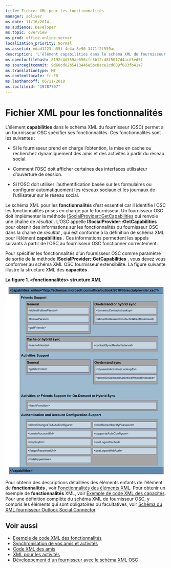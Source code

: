 ```yaml
---
title: Fichier XML pour les fonctionnalités
manager: soliver
ms.date: 11/16/2014
ms.audience: Developer
ms.topic: overview
ms.prod: office-online-server
localization_priority: Normal
ms.assetid: edad1223-a55f-4e4a-8e90-3471f2f559ac
description: 'L’élément capabilities dans le schéma XML du fournisseur (OSC) permet à un fournisseur OSC spécifier ses fonctionnalités. Ces fonctionnalités sont les suivantes :'
ms.openlocfilehash: 8192c4d559ae656cfc3b12cd8f50f7d4acd5ed5f
ms.sourcegitcommit: 9d60cd82b5413446e5bc8ace2cd689f683fb41a7
ms.translationtype: MT
ms.contentlocale: fr-FR
ms.lasthandoff: 06/11/2018
ms.locfileid: "19787707"
---
```

# <a name="xml-for-capabilities"></a>Fichier XML pour les fonctionnalités

L’élément **capabilities** dans le schéma XML du fournisseur (OSC) permet à un fournisseur OSC spécifier ses fonctionnalités. Ces fonctionnalités sont les suivantes : 
  
- Si le fournisseur prend en charge l’obtention, la mise en cache ou recherchez dynamiquement des amis et des activités à partir du réseau social.
    
- Comment l’OSC doit afficher certaines des interfaces utilisateur d’ouverture de session.
    
- Si l’OSC doit utiliser l’authentification basée sur les formulaires ou configurer automatiquement les réseaux sociaux et les journaux de l’utilisateur sur le réseau social.
    
Le schéma XML pour les **fonctionnalités** d’est essentiel car il identifie l’OSC les fonctionnalités prises en charge par le fournisseur. Un fournisseur OSC doit implémenter la méthode [ISocialProvider::GetCapabilities](isocialprovider-getcapabilities.md) qui renvoie une chaîne de _résultat_ . L’OSC appelle **ISocialProvider::GetCapabilities** pour obtenir des informations sur les fonctionnalités du fournisseur OSC dans la chaîne de _résultat_ , qui est conforme à la définition de schéma XML pour l’élément **capabilities** . Ces informations permettent les appels suivants à partir de l’OSC au fournisseur OSC fonctionner correctement. 
  
Pour spécifier les fonctionnalités d’un fournisseur OSC comme paramètre de sortie de la méthode **ISocialProvider::GetCapabilities** , vous devez vous conformer au schéma XML OSC fournisseur extensibilité. La figure suivante illustre la structure XML des **capacités** . 
  
**La figure 1. \<fonctionnalités\> structure XML**

![Structure XML des fonctionnalités](media/ol14oscref_Specifyingxmlforcapabilities_image1.gif)
  
Pour obtenir des descriptions détaillées des éléments enfants de l’élément de **fonctionnalités** , voir [Fonctionnalités des éléments XML](capabilities-xml-elements.md). Pour obtenir un exemple de **fonctionnalités** XML, voir [Exemple de code XML des capacités](capabilities-xml-example.md). Pour une définition complète du schéma XML de fournisseur OSC, y compris les éléments qui sont obligatoires ou facultatives, voir [Schéma du XML fournisseur Outlook Social Connector](outlook-social-connector-provider-xml-schema.md).
  
## <a name="see-also"></a>Voir aussi

- [Exemple de code XML des fonctionnalités](capabilities-xml-example.md)  
- [Synchronisation de vos amis et activités](synchronizing-friends-and-activities.md)  
- [Code XML des amis](xml-for-friends.md)  
- [XML pour les activités](xml-for-activities.md)
- [Développement d'un fournisseur avec le schéma XML OSC](developing-a-provider-with-the-osc-xml-schema.md)

